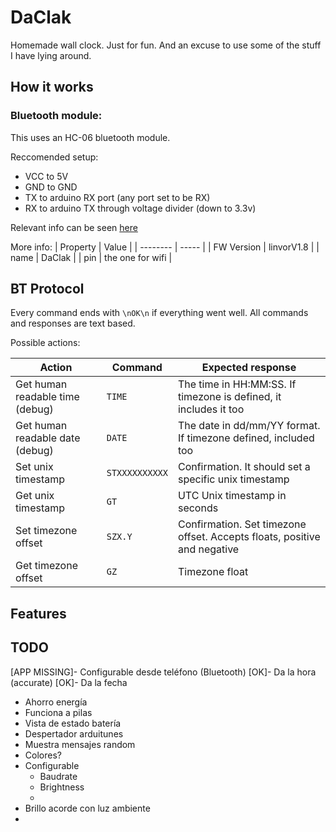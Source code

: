 # DaClak

Homemade wall clock. Just for fun. And an excuse to use some of the stuff I have lying around.

## How it works

### Bluetooth module:
This uses an HC-06 bluetooth module.

Reccomended setup:
* VCC to 5V
* GND to GND
* TX to arduino RX port (any port set to be RX)
* RX to arduino TX through voltage divider (down to 3.3v)

Relevant info can be seen [here](http://www.martyncurrey.com/arduino-and-hc-06-zs-040/)

More info:
| Property | Value |
| -------- | ----- |
| FW Version | linvorV1.8 |
| name | DaClak |
| pin | the one for wifi |


## BT Protocol

Every command ends with `\nOK\n` if everything went well.
All commands and responses are text based.

Possible actions:

| Action | Command | Expected response |
| ------ | ------- | ----------------- |
| Get human readable time (debug) | `TIME` | The time in HH:MM:SS. If timezone is defined, it includes it too |
| Get human readable date (debug) | `DATE` | The date in dd/mm/YY format. If timezone defined, included too |
| Set unix timestamp | `STXXXXXXXXXX` | Confirmation. It should set a specific unix timestamp |
| Get unix timestamp | `GT` | UTC Unix timestamp in seconds |
| Set timezone offset | `SZX.Y` | Confirmation. Set timezone offset. Accepts floats, positive and negative |
| Get timezone offset | `GZ` | Timezone float |





## Features

## TODO
[APP MISSING]- Configurable desde teléfono (Bluetooth) 
[OK]- Da la hora (accurate)
[OK]- Da la fecha
- Ahorro energía
- Funciona a pilas
- Vista de estado batería
- Despertador arduitunes
- Muestra mensajes random
- Colores?
- Configurable
	* Baudrate
	* Brightness
	* 
- Brillo acorde con luz ambiente
- 